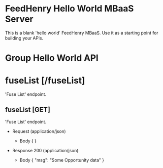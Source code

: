 # FeedHenry Hello World MBaaS Server

This is a blank 'hello world' FeedHenry MBaaS. Use it as a starting point for building your APIs. 

# Group Hello World API

# fuseList [/fuseList]

'Fuse List' endpoint.

## fuseList [GET] 

'Fuse List' endpoint.

+ Request (application/json)
    + Body
            {
            }

+ Response 200 (application/json)
    + Body
            {
              "msg": "Some Opportunity data"
            }
